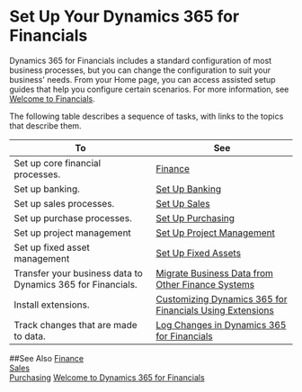 <properties
	pageTitle="Set Up Your Dynamics 365 for Financials | Financials"
    description="Set Up Your Dynamics 365 for Financials"
    services="project-madeira"
    documentationCenter=""
    authors="edupont04"/>
<tags
    ms.service="project-madeira"
    ms.topic="article"
    ms.devlang="na"
    ms.tgt_pltfrm="na"
    ms.workload="na"
    ms.date="10/27/2016"
    ms.author="edupont04" />

# Set Up Your Dynamics 365 for Financials
Dynamics 365 for Financials includes a standard configuration of most business processes, but you can change the configuration to suit your business' needs.
From your Home page, you can access assisted setup guides that help you configure certain scenarios. For more information, see [Welcome to Financials](madeira-get-started.md).  

The following table describes a sequence of tasks, with links to the topics that describe them.

| To                                                                  | See                      |
|---------------------------------------------------------------------|--------------------------|
|Set up core financial processes.|[Finance](finance-setup-finance.md)|
|Set up banking.|[Set Up Banking](bank-setup-banking.md)|
|Set up sales processes.|[Set Up Sales](sales-setup-sales.md)|
|Set up purchase processes.|[Set Up Purchasing](purchasing-setup-purchasing.md)|
|Set up project management|[Set Up Project Management](projects-setup-projects.md)|
|Set up fixed asset management|[Set Up Fixed Assets](fa-setup.md)|
|Transfer your business data to Dynamics 365 for Financials.| [Migrate Business Data from Other Finance Systems](upload-data.md)|
|Install extensions.|[Customizing Dynamics 365 for Financials Using Extensions](ui-extensions.md)|
|Track changes that are made to data.|[Log Changes in Dynamics 365 for Financials](across-log-changes.md)|


##See Also
[Finance](finance.md)  
[Sales](sales-manage-sales.md)  
[Purchasing](purchasing-manage-purchasing.md)
[Welcome to Dynamics 365 for Financials](madeira-get-started.md)
